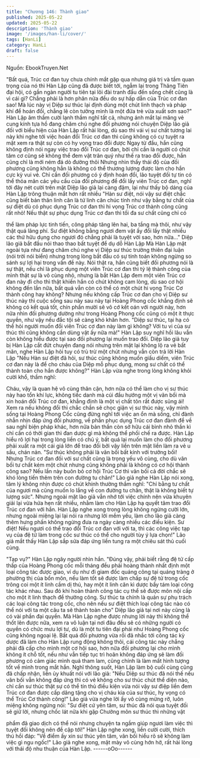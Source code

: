 ```yaml
---
title: "Chương 146: Thành giao"
published: 2025-05-22
updated: 2025-05-22
description: 'Thành giao'
image: '/images/han-li/cover/'
tags: [HanLi]
category: HanLi
draft: false
---
```


Nguồn: EbookTruyen.Net

"Bất quá, Trúc cơ đan tuy chưa chính mắt gặp qua nhưng giá trị
và tầm quan trọng của nó thì Hàn Lập cũng đã được biết tới,
ngẫm lại trong Thăng Tiên đại hội, có gần ngàn người tu tiên tại
lôi đài tranh đấu đến sống chết cũng là vì cái gì? Chẳng phải là
hơn phân nửa đều do sự hấp dẫn của Trúc cơ đan sao! Mà lúc
này vị Diệp sư thúc lại định dùng một chút linh thạch và pháp khí
để hoán đổi, chẳng lẽ còn tưởng mình là một đứa trẻ vừa xuất
sơn sao?" Hàn Lập âm thầm cười lạnh thầm nghĩ tất cả, nhưng
ánh mắt lại măng vẻ cung kính tựa hồ đang chăm chú nghe đối
phương nói chuyện
Diệp lão giả đối với biểu hiện của Hàn Lập rất hài lòng, dù sao thì
vái vị sư chất tương lai này khi nghe tới việc hoán đổi Trúc cơ đan
thì cũng không có cự tuyệt ra mặt xem ra thật sự còn có hy vọng
trao đổi được
Ngay từ đầu, hắn cũng không định nói ngay việc trao đổi Trúc cơ
đan, bởi chỉ cần là người có chút tâm cơ cũng sẽ không thể đem
vật trân quý như thế ra trao đổi được, hắn cũng chỉ là mới ném đá
dò đường thôi
Nhưng nhìn thấy thái độ của đối phương cũng không hẳn là
không có thể thương lượng được làm cho hắn cực kỳ vui vẻ.
Chỉ cần đối phương có ý định hoán đổi, lão tuyệt đối tự tin có thể
thỏa mãn các yêu cầu của đối phương để đổi lấy viên Trúc cơ
đan, nghĩ tới đây nét cười trên mặt Diệp lão giả lại càng đậm, lại
như thấy bộ dáng của Hàn Lập trông thuận mắt hơn rất nhiều
"Hàn sư điệt, nói vậy sư điệt chắc cũng biết bản thân linh căn là tứ
linh căn chúc tính như vậy bằng tư chất của sư điệt dù có phục
dụng Trúc cơ đan thì hi vọng Trúc cơ thành công cũng rất nhỏ!
Nếu thật sự phục dụng Trúc cơ đan thì tối đa sư chất cũng chỉ có

thể làm pháp lực tinh tiến, công pháp tăng lên hai, ba tầng mà
thôi, như vậy thật quá lãng phí. Sư điệt không bằng ngươi đem
vật ấy đổi lấy thật nhiều các thứ hữu dụng cho ngươi đó chẳng
phải là tuyệt vời sao, hơn nữa…" Diệp lão giả bắt đầu nói thao
thao bất tuyệt để dụ dỗ Hàn Lập
Mà Hàn Lập mặt ngoài tựa như đang chăm chú nghe vị Diệp sư
thúc trường thiên đại luận (nói trời nói biển) nhưng trong lòng bắt
đầu có sự tính toán không ngừng so sánh sự lợi hại trong vấn đề
này.
Nói thật ra, hắn cũng biết đối phương nói là sự thật, nếu chỉ là
phục dụng một viên Trúc cơ đan thì tỷ lệ thành công của mình
thật sự là vô cùng nhỏ, nhưng là bắt Hàn Lập đem một viên Trúc
cơ đan này đi cho thì thật khiến hắn có chút không cam lòng, dù
sao cơ hội không đến lần nữa, bất quá vẫn còn có thể có một
chút hi vọng Trúc Cơ thành công hay không?
Nhưng nếu không cấp Trúc cơ đan cho vị Diệp sư thúc này thì
cuộc sống sau này sau này tại Hoàng Phong cốc khẳng định sẽ
không có kết quả tốt, chín phần mười sẽ vô cớ kết oán với người
này, hơn nữa nhìn đối phương dường như trong Hoàng Phong
cốc cũng có một ít thực quyền, như vậy nếu đắc tội sẽ càng khó
khăn hơn.
"Diệp sư thúc, tại hạ có thể hỏi người muốn đổi viên Trúc cơ đan
này làm gì không? Với tu vi của sư thúc thì cũng không cần dùng
vật ấy nữa mà!" Hàn Lập suy nghĩ hồi lâu vẫn còn không hiểu
được tại sao đối phương lại muốn trao đổi.
Diệp lão giả tuy bị Hàn Lập cắt đứt chuyện đang nói nhưng trên
mặt lại không lộ ra vẻ bất mãn, nghe Hàn Lập hỏi tuy có trù trừ
một chút nhưng vẫn còn trả lời Hàn Lập
"Nếu Hàn sư điệt đã hỏi, sư thúc cũng không muốn giấu diếm,
viên Trúc cơ đan này là để cho cháu của Diệp mỗ phục dụng,
mong sư chất có thể thành toàn cho hắn được không?"
Hàn Lập vừa nghe trong lòng không khỏi cười khổ, thầm nghĩ:

Cháu, vậy là quan hệ vô cùng thân cận, hơn nữa có thể làm cho
vị sư thúc này hao tổn khí lực, không tiếc danh mà cúi đầu hướng
một vị vãn bối mà xin hoán đổi Trúc cơ đan, khẳng định là một vị
chất tôn rất được sủng ái! Xem ra nếu không đổi thì chắc chắn sẽ
chọc giận vị sư thúc này, vậy mình sống tại Hoàng Phong Cốc
cũng đừng nghĩ tới việc an ổn mà sống, chỉ đành nhẫn nhịn đáp
ứng đối phương, về phần phục dụng Trúc cơ đan đành để về sau
nghĩ biện pháp khác, hơn nữa bản thần còn sở hữu cái bình nhỏ
thần kì chỉ cần có thời gian thì đan dược gì mà không thể phối
chế ra được.
Hàn Lập hiểu rõ lợi hại trong lòng liền có chủ ý, bất quá lại muốn
làm cho đối phương phải xuất ra một cái giá lớn để trao đổi bởi
vậy liền trên mặt liền làm ra vẻ u sầu, chán nản.
"Sư thúc không phải là vãn bối bất kính với trưởng bối! Nhưng
Trúc cơ đan đối với sư chất cũng là trọng yếu vô cùng, cho dù vãn
bối tư chất kém một chút nhưng cũng không phải là không có cơ
hội thành công sao? Nếu lần này buôn bỏ cơ hội Trúc Cơ thì vãn
bối cả đời chắc sẽ khó lòng tiến thêm trên con đường tu chân!"
Lão giả nghe Hàn Lập nói xong, tâm lý không nhịn được có chút
khinh thường thầm nghĩ: "Chỉ bằng tư chất của ngươi mà cũng
muốn lo lắng về con đường tu chân, thật là không biết tự lượng
sức".
Nhưng ngoài mặt lào giả vẫn nhớ tới việc chính nên vừa khuyên
giải lại vừa hứa hẹn rất nhiều, nhằm làm cho Hàn Lập hạ quyết
tâm trao đổi Trúc cơ đan với hắn.
Hàn Lập nghe xong trong lòng không ngừng cười lớn, nhưng
ngoài miệng lại lại nói ra nhưng lời mềm yếu, làm cho lão giả
càng thêm hưng phấn không ngừng đưa ra ngày càng nhiều các
điều kiện.
Sư điệt! Nếu ngươi có thể trao đổi Trúc cơ đan với với ta, thì các
công việc tạp vụ của đệ tử làm trong cốc sư thúc có thể cho
người tùy ý lựa chọn!" Lão giả mắt thấy Hàn Lập sắp sửa đáp
ứng liền tung ra một chiêu sát thủ cuối cùng.

"Tạp vụ?" Hàn Lập ngây người nhìn hắn.
"Đúng vậy, phải biết rằng đệ tử cấp thấp của Hoàng Phong cốc
mỗi tháng đều phải hoàng thành nhất định một loại công tác được
giao, ví dụ như đi giam đốc quáng công tại quáng tràng ở phường
thị của bổn môn, nếu làm tốt sẽ được làm chấp sự đệ tử trong
cốc trông coi một ít linh cầm dị thú, hay một ít linh căn kì dược
bẩy tám loại công tác khác nhau. Sau đó khi hoàn thành công tác
cụ thể sẽ được môn nội cấp cho một ít linh thạch để thưởng công.
Sư thúc ta chính là quản sự phụ trách các loại công tác trong cốc,
cho nên nếu sư điệt thích loại công tác nào có thể nói với ta một
câu ta sẽ thành toàn cho" Diệp lão giả tại nơi này cũng là có vài
phần đại quyền.
Mà Hàn Lập nghe được nhưng lời này thì không thể thốt lên được
nữa, xem ra vô luận tại nơi đâu đều sẽ có những người có quyền
có chức mưu lợi tư, dù là một tu tiên đại phái như Hoàng Phong
cốc cũng không ngoại lệ.
Bất quá đối phương vừa rồi đã nhắc tới công tác kỳ dược đã làm
cho Hàn Lập rung động không thôi, cái công tác này chẳng phải
đã cấp cho mình một cơ hội sao, hơn nữa đối phương lại cho
mình không ít chỗ tốt, nếu như vẫn tiếp tục trì hoãn không đáp
ứng sẽ làm đối phương có cảm giác mình quá tham lam, cũng
chính là làm mất hình tượng tốt về mình trong mắt hắn.
Nghĩ thông suốt, Hàn Lập làm bộ cuối cùng cũng đã chấp nhận,
liền ủy khuất nói với lão giả:
"Nếu Diệp sư thúc đã nói thế nếu vãn bối vẫn không đáp ứng thì
có vẻ không cho sư thúc chút thể diện nào, chỉ cần sư thúc thật
sự có thể tín thủ điều kiện vừa nói vậy sư điệp liền đem Trúc cơ
đan được cấp dâng tặng cho vị cháu kia của sư thúc, hy vọng có
thể Trúc Cơ thành công!"
Lão giả vừa nghe lời ấy vô cùng mừng rỡ, luôn miệng không
ngừng nói:
"Sư điệt cứ yên tâm, sư thúc đã nói qua tuyệt đối sẽ giữ lời,
nhưng chốc lát nữa khi gặp Chưởng môn sư thúc thì những vật

phẩm đã giao dịch có thể nói nhưng chuyện ta ngầm giúp ngươi
làm việc thì tuyệt đối không nên đề cập tới!"
Hàn Lập nghe xong, liền cười cười, thích thú hồi đáp: "Về điểm ấy
xin sư thúc yên tâm, vãn bối hiểu rõ sẽ không làm việc gì ngu
ngốc!"
Lão giả nghe xong, mặt mày vô cùng hớn hở, rất hài lòng với thái
độ nhu thuận của Hàn Lập.
------oOo------
